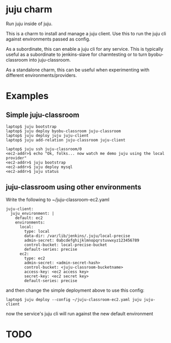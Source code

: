 
# juju charm

Run juju inside of juju.

This is a charm to install and manage a juju client.  Use this
to run the juju cli against environments passed as config.

As a subordinate, this can enable a juju cli for any service.
This is typically useful as a subordinate to jenkins-slave for
charmtesting or to turn byobu-classroom into juju-classroom.

As a standalone charm, this can be useful when experimenting
with different environments/providers.


# Examples

## Simple juju-classroom

    laptop$ juju bootstrap
    laptop$ juju deploy byobu-classroom juju-classroom
    laptop$ juju deploy juju juju-client
    laptop$ juju add-relation juju-classroom juju-client

    laptop$ juju ssh juju-classroom/0
    <ec2-addr>$ echo "Ok, folks... now watch me demo juju using the local provider"
    <ec2-addr>$ juju bootstrap
    <ec2-addr>$ juju deploy mysql
    <ec2-addr>$ juju status

## juju-classroom using other environments

Write the following to ~/juju-classroom-ec2.yaml

    juju-client:
      juju_environment: |
        default: ec2
        environments:
          local:
            type: local
            data-dir: /var/lib/jenkins/.juju/local-precise
            admin-secret: 0abcdefghijklmnopqrstuvwxyz123456789
            control-bucket: local-precise-bucket
            default-series: precise
          ec2:
            type: ec2
            admin-secret: <admin-secret-hash>
            control-bucket: <juju-classroom-bucketname>
            access-key: <ec2 access key>
            secret-key: <ec2 secret key>
            default-series: precise

and then change the simple deployment above to use this config:

    laptop$ juju deploy --config ~/juju-classroom-ec2.yaml juju juju-client

now the service's juju cli will run against the new default environment


# TODO

